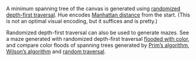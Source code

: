 A minimum spanning tree of the canvas is generated using [randomized depth-first traversal](/mbostock/1ef3b1fb9eb35ca8ffff). Hue encodes [Manhattan distance](http://en.wikipedia.org/wiki/Taxicab_geometry) from the start. (This is not an optimal visual encoding, but it suffices and is pretty.)

Randomized depth-first traversal can also be used to generate mazes. See a maze generated with randomized depth-first traversal [flooded with color](/mbostock/97f1cdb9e0a695cd8df4), and compare color floods of spanning trees generated by [Prim’s algorithm](/mbostock/11377353), [Wilson’s algorithm](/mbostock/11363008) and [random traversal](/mbostock/11337835).
